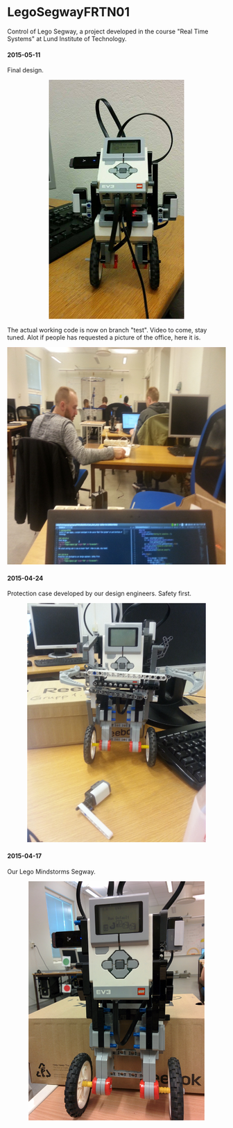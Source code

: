# LegoSegwayFRTN01
Control of Lego Segway, a project developed in the course "Real Time Systems" at Lund Institute of Technology.

#### 2015-05-11
Final design.
<p align="center">
<img src="images/segway3.jpg" height="550" alt="Screenshot"/>
</p>
The actual working code is now on branch "test". Video to come, stay tuned.
Alot if people has requested a picture of the office, here it is.
<p align="center">
<img src="images/office.jpg" height="500" alt="Screenshot"/>
</p>


#### 2015-04-24
Protection case developed by our design engineers. Safety first.
<p align="center">
<img src="images/segway2.jpg" height="550" alt="Screenshot"/>
</p>

#### 2015-04-17
Our Lego Mindstorms Segway.
<p align="center">
<img src="images/segway1.jpg" height="550" alt="Screenshot"/>
</p>

